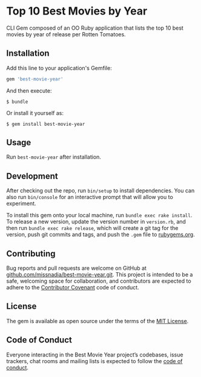 # Top 10 Best Movies by Year

CLI Gem composed of an OO Ruby application that lists the top 10 best movies by year of release per Rotten Tomatoes.

## Installation

Add this line to your application's Gemfile:

```ruby
gem 'best-movie-year'
```

And then execute:

    $ bundle

Or install it yourself as:

    $ gem install best-movie-year

## Usage

Run `best-movie-year` after installation.

## Development

After checking out the repo, run `bin/setup` to install dependencies. You can also run `bin/console` for an interactive prompt that will allow you to experiment.

To install this gem onto your local machine, run `bundle exec rake install`. To release a new version, update the version number in `version.rb`, and then run `bundle exec rake release`, which will create a git tag for the version, push git commits and tags, and push the `.gem` file to [rubygems.org](https://rubygems.org).

## Contributing

Bug reports and pull requests are welcome on GitHub at [github.com/missnadia/best-movie-year.git](https://github.com/missnadia/best-movie-year.git). This project is intended to be a safe, welcoming space for collaboration, and contributors are expected to adhere to the [Contributor Covenant](http://contributor-covenant.org) code of conduct.

## License

The gem is available as open source under the terms of the [MIT License](https://opensource.org/licenses/MIT).

## Code of Conduct

Everyone interacting in the Best Movie Year project’s codebases, issue trackers, chat rooms and mailing lists is expected to follow the [code of conduct](https://github.com/missnadia/best-movie-year/blob/master/CODE_OF_CONDUCT.md).
